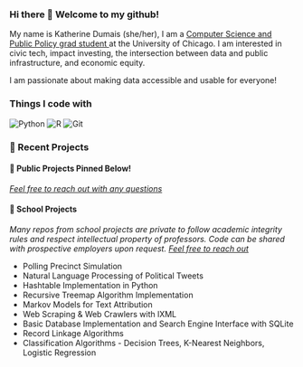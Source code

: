 ### Hi there 👋 Welcome to my github!

<p>
My name is Katherine Dumais (she/her), I am a <a href = 'https://capp.uchicago.edu/'>Computer Science and Public Policy grad student </a> at the University of Chicago. I am interested in civic tech, impact investing, the intersection between data and public infrastructure, and economic equity.

I am passionate about making data accessible and usable for everyone!
</p>

<h3>Things I code with</h3>
<p>
  <img alt="Python" src = "https://img.shields.io/badge/-Python-3776AB?logo=python&logoColor=white&style=for-the-badge" />
  <img alt ="R" src = "https://img.shields.io/badge/-R-276DC3?logo=r&logoColor=white&style=for-the-badge&logoWidth=30" />
  <img alt="Git" src = "https://img.shields.io/badge/-Git-F05032?logo=git&logoColor=white&style=for-the-badge" /> 
</p>

<h3>🔭 Recent Projects</h3>
<h4> 🌱  Public Projects Pinned Below! </h4>
<i><a href='mailto=kdumais@uchicago.edu'> Feel free to reach out with any questions</a></i>
<h4> 🌱  School Projects </h4>
<p>  <i>Many repos from school projects are private to follow academic integrity rules and respect intellectual property of professors. Code can be shared with prospective employers upon request.  <a href='mailto=kdumais@uchicago.edu'> Feel free to reach out</a> </i>

  <ul>
    <li>Polling Precinct Simulation</li>
    <li>Natural Language Processing of Political Tweets</li>
    <li>Hashtable Implementation in Python</li>
    <li>Recursive Treemap Algorithm Implementation</li>
    <li>Markov Models for Text Attribution</li>
    <li>Web Scraping & Web Crawlers with lXML</li>
    <li>Basic Database Implementation and Search Engine Interface with SQLite </li>
    <li>Record Linkage Algorithms</li>
    <li>Classification Algorithms - Decision Trees, K-Nearest Neighbors, Logistic Regression</li>
  </ul>
 </p>


